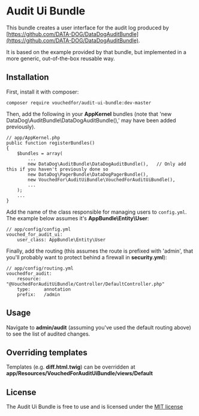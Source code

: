# Audit Ui Bundle

This bundle creates a user interface for the audit log produced by [https://github.com/DATA-DOG/DataDogAuditBundle](https://github.com/DATA-DOG/DataDogAuditBundle).

It is based on the example provided by that bundle, but implemented in a more generic, out-of-the-box reusable way.

## Installation

First, install it with composer:

    composer require vouchedfor/audit-ui-bundle:dev-master

Then, add the following in your **AppKernel** bundles (note that 'new DataDog\AuditBundle\DataDogAuditBundle(),' may have been added previously).

    // app/AppKernel.php
    public function registerBundles()
    {
        $bundles = array(
            ...
            new DataDog\AuditBundle\DataDogAuditBundle(),	// Only add this if you haven't previously done so
            new DataDog\PagerBundle\DataDogPagerBundle(),
            new VouchedFor\AuditUiBundle\VouchedForAuditUiBundle(),
            ...
        );
        ...
    }

Add the name of the class responsible for managing users to `config.yml`. The example below assumes it's **AppBundle\Entity\User**:

    // app/config/config.yml
    vouched_for_audit_ui:
        user_class: AppBundle\Entity\User
        
Finally, add the routing (this assumes the route is prefixed with 'admin', that you'll probably want to protect behind a firewall in **security.yml**):

    // app/config/routing.yml
    vouchedfor_audit:
        resource: "@VouchedForAuditUiBundle/Controller/DefaultController.php"
        type:     annotation
        prefix:   /admin

## Usage

Navigate to **admin/audit** (assuming you've used the default routing above) to see the list of audited changes.

## Overriding templates
Templates (e.g. **diff.html.twig**) can be overridden at **app/Resources/VouchedForAuditUiBundle/views/Default**

## License

The Audit Ui Bundle is free to use and is licensed under the [MIT license](http://www.opensource.org/licenses/mit-license.php)

